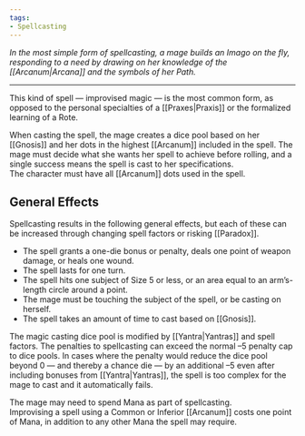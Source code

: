 ```yaml
---
tags:
- Spellcasting
---
```


_In the most simple form of spellcasting, a mage builds an Imago on the fly, responding to a need by drawing on her knowledge of the [[Arcanum|Arcana]] and the symbols of her Path._

---

This kind of spell — improvised magic — is the most common form, as opposed to the personal specialties of a [[Praxes|Praxis]] or the formalized learning of a Rote.

When casting the spell, the mage creates a dice pool based on her [[Gnosis]] and her dots in the highest [[Arcanum]] included in the spell. The mage must decide what she wants her spell to achieve before rolling, and a single success means the spell is cast to her specifications.\
The character must have all [[Arcanum]] dots used in the spell.

## General Effects

Spellcasting results in the following general effects, but each of these can be increased through changing spell factors or risking [[Paradox]].
- The spell grants a one-die bonus or penalty, deals one point of weapon damage, or heals one wound.
- The spell lasts for one turn.
- The spell hits one subject of Size 5 or less, or an area equal to an arm’s-length circle around a point.
- The mage must be touching the subject of the spell, or be casting on herself.
- The spell takes an amount of time to cast based on [[Gnosis]].

The magic casting dice pool is modified by [[Yantra|Yantras]] and spell factors. The penalties to spellcasting can exceed the normal –5 penalty cap to dice pools. In cases where the penalty would reduce the dice pool beyond 0 — and thereby a chance die — by an additional –5 even after including bonuses from [[Yantra|Yantras]], the spell is too complex for the mage to cast and it automatically fails.

The mage may need to spend Mana as part of spellcasting.\
Improvising a spell using a Common or Inferior [[Arcanum]] costs one point of Mana, in addition to any other Mana the spell may require.